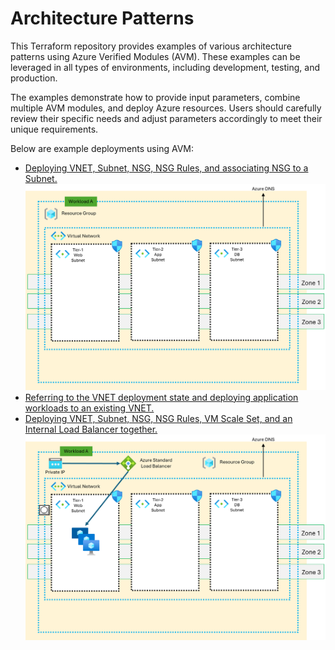 # Architecture Patterns 

This Terraform repository provides examples of various architecture patterns using Azure Verified Modules (AVM). These examples can be leveraged in all types of environments, including development, testing, and production.

The examples demonstrate how to provide input parameters, combine multiple AVM modules, and deploy Azure resources. Users should carefully review their specific needs and adjust parameters accordingly to meet their unique requirements.

Below are example deployments using AVM:

- [Deploying VNET, Subnet, NSG, NSG Rules, and associating NSG to a Subnet.](/avm-workload-vnet/README.md)
  ![](/images/vnet.png)
- [Referring to the VNET deployment state and deploying application workloads to an existing VNET.](/avm-workload-apps/README.md)
- [Deploying VNET, Subnet, NSG, NSG Rules, VM Scale Set, and an Internal Load Balancer together.](/avm-workload/README.md)
  ![](/images/vmssandlb.png)